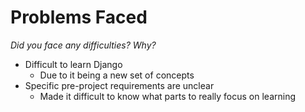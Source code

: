 # Problems Faced
*Did you face any difficulties? Why?*

- Difficult to learn Django
  - Due to it being a new set of concepts
- Specific pre-project requirements are unclear
  - Made it difficult to know what parts to really focus on learning